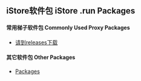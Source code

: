 ## iStore软件包 iStore .run Packages

#### 常用梯子软件包 Commonly Used Proxy Packages

* [请到releases下载](https://github.com/bcseputetto/Are-u-ok/releases)


#### 其它软件包 Other Packages

* [Packages](https://github.com/bcseputetto/Are-u-ok/blob/master/packages/README.md)

